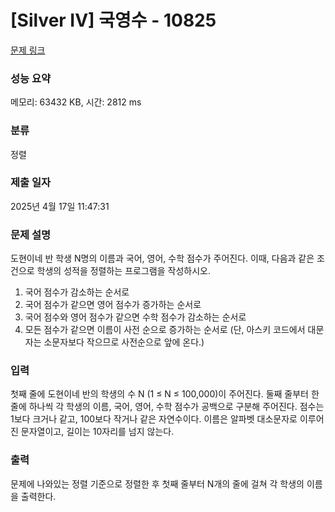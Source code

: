 # [Silver IV] 국영수 - 10825 

[문제 링크](https://www.acmicpc.net/problem/10825) 

### 성능 요약

메모리: 63432 KB, 시간: 2812 ms

### 분류

정렬

### 제출 일자

2025년 4월 17일 11:47:31

### 문제 설명

<p>도현이네 반 학생 N명의 이름과 국어, 영어, 수학 점수가 주어진다. 이때, 다음과 같은 조건으로 학생의 성적을 정렬하는 프로그램을 작성하시오.</p>

<ol>
	<li>국어 점수가 감소하는 순서로</li>
	<li>국어 점수가 같으면 영어 점수가 증가하는 순서로</li>
	<li>국어 점수와 영어 점수가 같으면 수학 점수가 감소하는 순서로</li>
	<li>모든 점수가 같으면 이름이 사전 순으로 증가하는 순서로 (단, 아스키 코드에서 대문자는 소문자보다 작으므로 사전순으로 앞에 온다.)</li>
</ol>

### 입력 

 <p>첫째 줄에 도현이네 반의 학생의 수 N (1 ≤ N ≤ 100,000)이 주어진다. 둘째 줄부터 한 줄에 하나씩 각 학생의 이름, 국어, 영어, 수학 점수가 공백으로 구분해 주어진다. 점수는 1보다 크거나 같고, 100보다 작거나 같은 자연수이다. 이름은 알파벳 대소문자로 이루어진 문자열이고, 길이는 10자리를 넘지 않는다.</p>

### 출력 

 <p>문제에 나와있는 정렬 기준으로 정렬한 후 첫째 줄부터 N개의 줄에 걸쳐 각 학생의 이름을 출력한다.</p>

